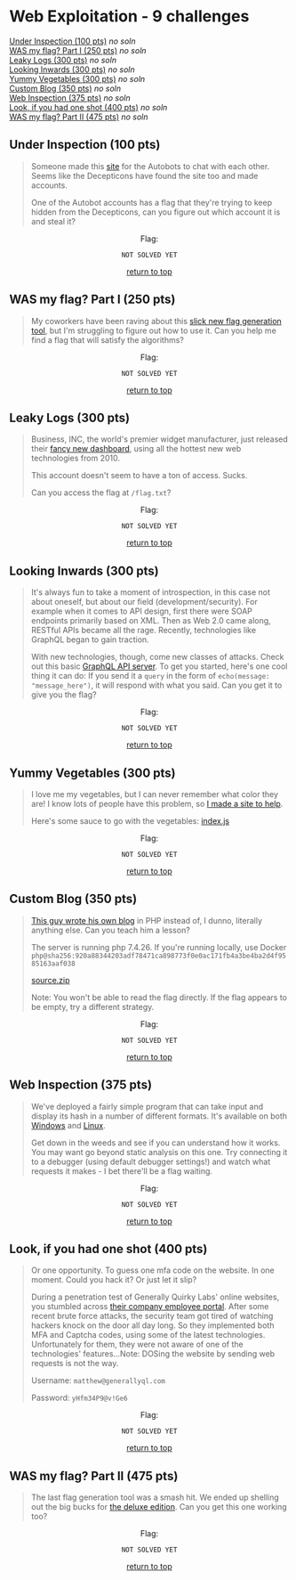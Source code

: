 # Web Exploitation - 9 challenges
[Under Inspection (100 pts)](#under-inspection-100-pts) *no soln*<br>
[WAS my flag? Part I (250 pts)](#was-my-flag-part-i-250-pts) *no soln*<br>
[Leaky Logs (300 pts)](#leaky-logs-300-pts) *no soln*<br>
[Looking Inwards (300 pts)](#looking-inwards-300-pts) *no soln*<br>
[Yummy Vegetables (300 pts)](#yummy-vegetables-300-pts) *no soln*<br>
[Custom Blog (350 pts)](#custom-blog-350-pts) *no soln*<br>
[Web Inspection (375 pts)](#web-inspection-375-pts) *no soln*<br>
[Look, if you had one shot (400 pts)](#look-if-you-had-one-shot-400-pts) *no soln*<br>
[WAS my flag? Part II (475 pts)](#was-my-flag-part-ii-475-pts) *no soln*<br>

## Under Inspection (100 pts)
> Someone made this [site](https://metaproblems.com/2841e99cee26f773b26b300acad556c4/inspect) for the Autobots to chat with each other. Seems like the Decepticons have found the site too and made accounts.
> 
> One of the Autobot accounts has a flag that they're trying to keep hidden from the Decepticons, can you figure out which account it is and steal it?

<div align="center">

Flag:
```
NOT SOLVED YET
```
[return to top](#top)</div>


## WAS my flag? Part I (250 pts)
> My coworkers have been raving about this [slick new flag generation tool](https://metaproblems.com/327814c2aea7ea2c2e7969fb32d3ec47/), but I'm struggling to figure out how to use it. Can you help me find a flag that will satisfy the algorithms?

<div align="center">

Flag:
```
NOT SOLVED YET
```
[return to top](#top)</div>


## Leaky Logs (300 pts)
> Business, INC, the world's premier widget manufacturer, just released their [fancy new dashboard](http://host1.metaproblems.com:4920/), using all the hottest new web technologies from 2010.
> 
> This account doesn't seem to have a ton of access. Sucks.
> 
> Can you access the flag at `/flag.txt`?

<div align="center">

Flag:
```
NOT SOLVED YET
```
[return to top](#top)</div>


## Looking Inwards (300 pts)
> It's always fun to take a moment of introspection, in this case not about oneself, but about our field (development/security). For example when it comes to API design, first there were SOAP endpoints primarily based on XML. Then as Web 2.0 came along, RESTful APIs became all the rage. Recently, technologies like GraphQL began to gain traction.
> 
> With new technologies, though, come new classes of attacks. Check out this basic [GraphQL API server](https://metaproblems.com/bb0e56b64e0a17b47450457b07fd2353/graphql.php). To get you started, here's one cool thing it can do: If you send it a `query` in the form of `echo(message: "message_here")`, it will respond with what you said. Can you get it to give you the flag?

<div align="center">

Flag:
```
NOT SOLVED YET
```
[return to top](#top)</div>


## Yummy Vegetables (300 pts)
> I love me my vegetables, but I can never remember what color they are! I know lots of people have this problem, so [I made a site to help](http://host.cg21.metaproblems.com:4010/).
> 
> Here's some sauce to go with the vegetables: [index.js](https://metaproblems.com/79b333c96ec99512a3bf72653b23c7ed8a52dc42/index.js)

<div align="center">

Flag:
```
NOT SOLVED YET
```
[return to top](#top)</div>


## Custom Blog (350 pts)
> [This guy wrote his own blog](http://host.cg21.metaproblems.com:4130/) in PHP instead of, I dunno, literally anything else. Can you teach him a lesson?
> 
> The server is running php 7.4.26. If you're running locally, use Docker `php@sha256:920a88344203adf78471ca898773f0e0ac171fb4a3be4ba2d4f9585163aaf038`
> 
> [source.zip]()
> 
> Note: You won't be able to read the flag directly. If the flag appears to be empty, try a different strategy. 

<div align="center">

Flag:
```
NOT SOLVED YET
```
[return to top](#top)</div>


## Web Inspection (375 pts)
> We've deployed a fairly simple program that can take input and display its hash in a number of different formats. It's available on both [Windows](https://metaproblems.com/5ff466a71890d412da08a070e65163b2/meta-quick-hash-win32-x64.7z) and [Linux](https://metaproblems.com/5ff466a71890d412da08a070e65163b2/meta-quick-hash-linux-x64.tar.gz).
> 
> Get down in the weeds and see if you can understand how it works. You may want go beyond static analysis on this one. Try connecting it to a debugger (using default debugger settings!) and watch what requests it makes - I bet there'll be a flag waiting.

<div align="center">

Flag:
```
NOT SOLVED YET
```
[return to top](#top)</div>


## Look, if you had one shot (400 pts)
> Or one opportunity. To guess one mfa code on the website. In one moment. Could you hack it? Or just let it slip?
> 
> During a penetration test of Generally Quirky Labs' online websites, you stumbled across [their company employee portal](https://metaproblems.com/1b7b23a1d213dc1c4d24d998f11b0b35/generallyquirkylabs). After some recent brute force attacks, the security team got tired of watching hackers knock on the door all day long. So they implemented both MFA and Captcha codes, using some of the latest technologies. Unfortunately for them, they were not aware of one of the technologies' features...Note: DOSing the website by sending web requests is not the way.
> 
> Username: `matthew@generallyql.com`
> 
> Password: `yHfm34P9@v!Ge6`

<div align="center">

Flag:
```
NOT SOLVED YET
```
[return to top](#top)</div>


## WAS my flag? Part II (475 pts)
> The last flag generation tool was a smash hit. We ended up shelling out the big bucks for [the deluxe edition](https://metaproblems.com/def633fa085448ae519090f6e9f49e6c/). Can you get this one working too?

<div align="center">

Flag:
```
NOT SOLVED YET
```
[return to top](#top)</div>
